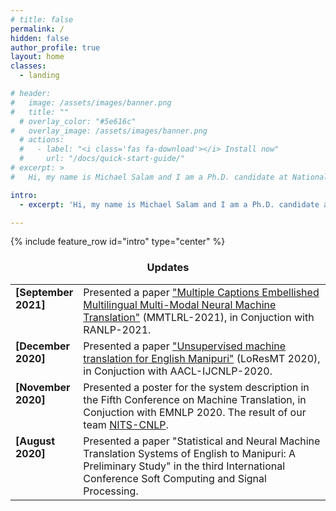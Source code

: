 ```yaml
---
# title: false
permalink: /
hidden: false
author_profile: true
layout: home
classes:
  - landing

# header: 
#   image: /assets/images/banner.png
#   title: ""
  # overlay_color: "#5e616c"
#   overlay_image: /assets/images/banner.png
  # actions:
  #   - label: "<i class='fas fa-download'></i> Install now"
  #     url: "/docs/quick-start-guide/"
# excerpt: >
#   Hi, my name is Michael Salam and I am a Ph.D. candidate at National Institute of Technology, Silchar, India. My research interest is primarily on Natural Language Processing for low resource languages.

intro: 
  - excerpt: 'Hi, my name is Michael Salam and I am a Ph.D. candidate at National Institute of Technology, Silchar, India. My research interest is primarily on Natural Language Processing for low resource languages.'

---
```


<!-- <div class="twitterborder">
    <div class="table">
        <div class="table-cell">
<a class="twitter-timeline tw-align-center" href="https://twitter.com/Zombie_Purii?ref_src=twsrc%5Etfw" data-widget-id="591646755353186304" width="150px">Tweets by @Zombie_Purii</a>
    <script>
        ! function(d, s, id) {
            var js, fjs = d.getElementsByTagName(s)[0],
                p = /^http:/.test(d.location) ? 'http' : 'https';
            if (!d.getElementById(id)) {
                js = d.createElement(s);
                js.id = id;
                js.src = p + "://platform.twitter.com/widgets.js";
                fjs.parentNode.insertBefore(js, fjs);
            }
        }(document, "script", "twitter-wjs");
    </script>
        </div>
        <div class="table-cell">
          {% include feature_row id="intro" type="justified" %}
        </div>
    </div>
</div> -->


<!--
<div class="sidebar">
    <a class="twitter-timeline" data-width="220" data-height="220" data-theme="dark" data-tweet-limit="3" href="https://twitter.com/Zombie_Purii?ref_src=twsrc%5Etfw">Tweets by Michael Salam</a> <script async src="https://platform.twitter.com/widgets.js" charset="utf-8"></script>
</div>  -->
{% include feature_row id="intro" type="center" %}
<!-- Hi, my name is Michael Salam and I am a Ph.D. candidate at National Institute of Technology, Silchar, India. My research interest is primarily on Natural Language Processing for low resource languages. -->


<!-- Taken from alok -->

<h3 align="center">Updates</h3>
<table class='news-table'>
    <col width="18%">
    <col width="82%">

  
  <tr>
        <td valign="top"><strong>[September 2021]</strong></td>
        <td> Presented a paper <a href = "https://aclanthology.org/2021.mmtlrl-1.2.pdf" >"Multiple Captions Embellished Multilingual Multi-Modal Neural Machine Translation"</a> (MMTLRL-2021), in Conjuction with RANLP-2021.
        </td>
</tr>
  
 <tr>
        <td valign="top"><strong>[December 2020]</strong></td>
        <td> Presented a paper <a href = "https://www.aclweb.org/anthology/2020.loresmt-1.10" >"Unsupervised machine translation for English Manipuri"</a> (LoResMT 2020), in Conjuction with AACL-IJCNLP-2020.
        </td>
</tr>
<tr>
        <td valign="top"><strong>[November 2020]</strong></td>
        <td> Presented a poster for the system description in the Fifth Conference on Machine Translation, in Conjuction with EMNLP 2020. The result of our team <a href = "http://matrix.statmt.org/matrix/systems_list/1920">NITS-CNLP</a>.
        </td>
</tr>
<tr>
        <td valign="top"><strong>[August 2020]</strong></td>
        <td> Presented a paper "Statistical and Neural Machine Translation Systems of English to Manipuri: A Preliminary Study" in the third International Conference Soft Computing and Signal Processing.
        </td>
</tr>
 
 <!-- <tr>
        <td valign="top"><strong>[November 2020]</strong></td>
        <td> Presented a poster for the system description in the Fifth Conference on Machine Translation, in Conjuction with EMNLP 2020. The result of our team <a href="http://matrix.statmt.org/matrix/systems_list/1920"><b>NITS-CNLP<b></a>.
        </td>
</tr> -->

<!-- <tr>
        <td valign="top"><strong>[August 2020]</strong></td>
        <td> Presented a paper "Statistical and Neural Machine Translation Systems of English to Manipuri: A Preliminary Study" in the third International Conference Soft Computing and Signal Processing.
        </td>
</tr> -->

</table>
